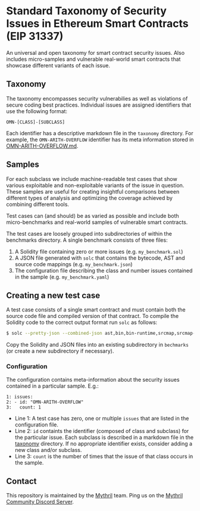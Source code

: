 # Standard Taxonomy of Security Issues in Ethereum Smart Contracts (EIP 31337)

An universal and open taxonomy for smart contract security issues. Also includes micro-samples and vulnerable real-world smart contracts that showcase different variants of each issue.

## Taxonomy

The taxonomy encompasses security vulnerabilies as well as violations of secure coding best practices. Individual issues are assigned identifiers that use the following format: 

```
OMN-[CLASS]-[SUBCLASS]
```

Each identifier has a descriptive markdown file in the `taxonomy` directory. For example, the `OMN-ARITH-OVERFLOW` identifier has its meta information stored in [OMN-ARITH-OVERFLOW.md](./taxonomy/OMN-ARITH-OVERFLOW.md).

## Samples

For each subclass we include machine-readable test cases that show various exploitable and non-exploitable variants of the issue in question. These samples are useful for creating insightful comparisons between different types of analysis and optimizing the coverage achieved by combining different tools.

Test cases can (and should) be as varied as possible and include both micro-benchmarks and real-world samples of vulnerable smart contracts.

The test cases are loosely grouped into subdirectories of within the benchmarks directory. A single benchmark consists of three files:

1. A Solidity file containing zero or more issues (e.g. `my_benchmark.sol`)
2. A JSON file generated with `solc` that contains the bytecode, AST and source code mappings (e.g. `my_benchmark.json`)
3. The configuration file describing the class and number issues contained in the sample (e.g. `my_benchmark.yaml`)

## Creating a new test case

A test case consists of a single smart contract and must contain both the source code file and compiled version of that contract. To compile the Solidity code to the correct output format run `solc` as follows:


```bash
$ solc --pretty-json --combined-json ast,bin,bin-runtime,srcmap,srcmap-runtime my_benchmark.sol > my_benchmark.json
```

Copy the Solidity and JSON files into an existing subdirectory in `bechmarks` (or create a new subdirectory if necessary). 

### Configuration

The configuration contains meta-information about the security issues contained in a particular sample. E.g.:

```
1: issues:
2: - id: "OMN-ARITH-OVERFLOW"
3:   count: 1
```

- Line 1: A test case has zero, one or multiple `issues` that are listed in the configuration file.
- Line 2: `id` containts the identifier (composed of class and subclass) for the particular issue. Each subclass is described in a markdown file in the [taxonomy](./taxonomy) directory. If no appropriate identifier exists, consider adding a new class and/or subclass.
- Line 3: `count` is the number of times that the issue of that class occurs in the sample.

## Contact

This repository is maintained by the [Mythril](https://mythril.ai) team. Ping us on the [Mythril Community Discord Server](https://discord.gg/kktn8Wt).

